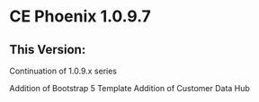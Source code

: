 # CE Phoenix 1.0.9.7

## This Version:

Continuation of 1.0.9.x series

Addition of Bootstrap 5 Template
Addition of Customer Data Hub

